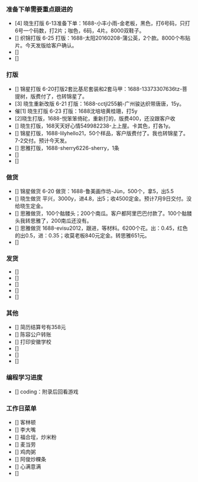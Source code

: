 ### 准备下单需要重点跟进的
- [4] 晓生打版 6-13准备下单：1688-小丰小雨-金老板，黑色，打6号码，只打6号一个码数，打2片；咖色，6码，4片。8000双鞋子。
- [] 织锦打版 6-25 打版：1688-太阳20160208-蒲公英，2个款。8000个布贴片。今天发版给客户确认。
- [] 
- []




### 打版
- [] 锦星打版 6-20打版2套比基尼套装和2套马甲：1688-13373307636tz-菩提树，版费付了，也转锦星了。
- [3] 晓生重新改版 6-21 打版：1688-cctjl255躺-广州骏达织带唐唐，15y。
- 催[1] 晓生打版 6-23 打版：1688沈培培黄桂珊，打5y
- [2]晓生打版，1688-悦笨笨倚砣，重新打的，版费400，还没跟客户收
- [] 晓生打版，168天天好心情549982238-上上屋。卡其色，打各1y。
- [] 锦星打版，1688-lilyhello21，50个样品，客户版费付了。我也转锦星了。7-2交付。预计今天发。
- [] 思雅打版，1688-sherry6226-sherry，1条
- []
- [] 


### 做货
- [] 锦星做货 6-20 做货：1688-鲁美画作坊-Jùn，500个，拿5，出5.5
- [] 晓生做货 平兴，3000y，进4.8，出5；收4500定金。预计7月9日交付。没给晓生定金。
- [] 思雅做货，100个骷髅头；200个南瓜。客户都阿里巴巴付款了。100个骷髅头我转思雅了，200南瓜还没有。
- [] 思雅做货 1688-evisu2012，跟进，等材料。6200个花。出：0.45，红色的出0.5，进：0.35；收莫老板840元定金。转思雅651元。
- [] 



### 发货
- [] 
- []
- [] 
- [] 
- [] 



### 其他
- [] 简历结算号有358元
- [] 陈容公户转账
- [] 打印安徽学校
- [] 
- [] 
- [] 





### 编程学习进度
- [] coding：附录后回看游戏




### 工作日菜单
- [] 客林顿
- [] 李大嘴
- [] 福合埕，炒米粉
- [] 麦当劳
- [] 鸡肉粥
- [] 阿俊炒粿条
- [] 心满意满
- [] 
